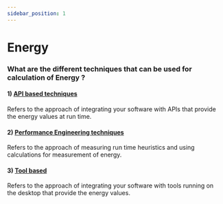 ```yaml
---
sidebar_position: 1
---
```


# Energy

### What are the different techniques that can be used for calculation of Energy ?

#### 1) [ API based techniques ](APIBased.md)
 Refers to the approach of integrating your software with APIs that provide the energy values at run time. 
#### 2) [ Performance Engineering techniques ](PerformanceEngineeringBased.md) 
 Refers to the approach of measuring run time heuristics and using calculations for measurement of energy.
#### 3) [ Tool based  ](Toolbased.md)
 Refers to the approach of integrating your software with tools running on the desktop that provide the energy values. 
